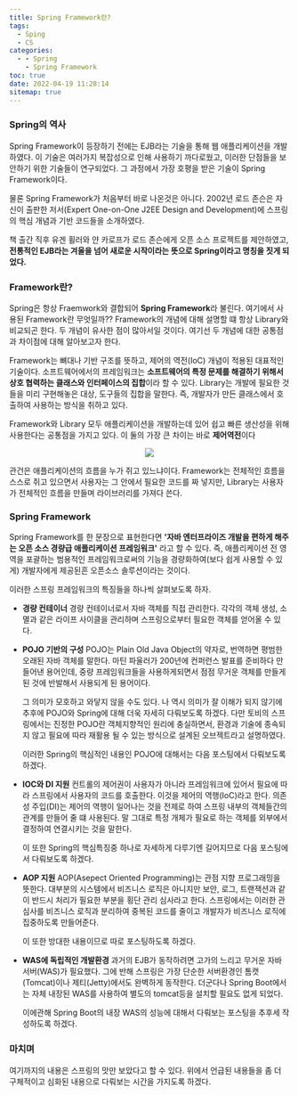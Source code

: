 ```yaml
---
title: Spring Framework란?
tags:
  - Sping
  - CS
categories:
  - - Spring
    - Spring Framework
toc: true
date: 2022-04-19 11:28:14
sitemap: true
---
```



### **Spring의 역사**
Spring Framework이 등장하기 전에는 EJB라는 기술을 통해 웹 애플리케이션을 개발하였다. 이 기술은 여러가지 복잡성으로 인해 사용하기 까다로웠고, 이러한 단점들을 보안하기 위한 기술들이 연구되었다. 그 과정에서 가장 호평을 받은 기술이 Spring Framework이다.

물론 Spring Framework가 처음부터 바로 나온것은 아니다. 2002년 로드 존슨은 자신이 출판한 저서(Expert One-on-One J2EE Design and Development)에 스프링의 핵심 개념과 기반 코드들을 소개하였다.

책 출간 직후 유겐 휠러와 얀 카로프가 로드 존슨에게 오픈 소스 프로젝트를 제안하였고, **전통적인 EJB라는 겨울을 넘어 새로운 시작이라는 뜻으로 Spring이라고 명칭을 짓게 되었다.**

<!-- more -->

### **Framework란?**
Spring은 항상 Fraemwork와 결합되어 **Spring Framework**라 불린다. 여기에서 사용된 Framework란 무엇일까?? Framework의 개념에 대해 설명할 떄 항상 Library와 비교되곤 한다. 두 개념이 유사한 점이 많아서일 것이다. 여기선 두 개념에 대한 공통점과 차이점에 대해 알아보고자 한다.

Framework는 뼈대나 기반 구조를 뜻하고, 제어의 역전(IoC) 개념이 적용된 대표적인 기술이다. 소프트웨어에서의 프레임워크는 **소프트웨어의 특정 문제를 해결하기 위해서 상호 협력하는 클래스와 인터페이스의 집합**이라 할 수 있다. 
Library는 개발에 필요한 것들을 미리 구현해놓은 대상, 도구들의 집합을 말한다. 즉, 개발자가 만든 클래스에서 호출하여 사용하는 방식을 취하고 있다.

Framework와 Library 모두 애플리케이션을 개발하는데 있어 쉽고 빠른 생산성을 위해 사용한다는 공통점을 가지고 있다. 이 둘의 가장 큰 차이는 바로 **제어역전**이다

<center><img src="/post_images/Spring/framework.jpeg"></center>

관건은 애플리케이션의 흐름을 누가 쥐고 있느냐이다. Framework는 전체적인 흐름을 스스로 쥐고 있으면서 사용자는 그 안에서 필요한 코드를 짜 넣지만, Library는 사용자가 전체적인 흐름을 만들며 라이브러리를 가져다 쓴다.

### **Spring Framework**
Spring Framework를 한 문장으로 표현한다면 **'자바 엔터프라이즈 개발을 편하게 해주는 오픈 소스 경량급 애플리케이션 프레임워크'** 라고 할 수 있다. 즉, 애플리케이션 전 영역을 포괄하는 범용적인 프레임워크로써의 기능을 경량화하여(보다 쉽게 사용할 수 있게) 개발자에게 제공된흔 오픈소스 솔루션이라는 것이다.

이러한 스프링 프레임워크의 특징들을 하나씩 살펴보도록 하자.

  - **경량 컨테이너**
    경량 컨테이너로서 자바 객체를 직접 관리한다. 각각의 객체 생성, 소멸과 같은 라이프 사이클을 관리하며 스프링으로부터 필요한 객체를 얻어올 수 있다.
  
  - **POJO 기반의 구성**
    POJO는 Plain Old Java Object의 약자로, 번역하면 평범한 오래된 자바 객체를 말한다. 마틴 파울러가 200년에 컨퍼런스 발표를 준비하다 만들어낸 용어인데, 중량 프레임워크들을 사용하게되면서 점점 무거운 객체를 만들게 된 것에 반발해서 사용되게 된 용어이다.

    그 의미가 모호하고 와닿지 않을 수도 있다. 나 역시 의미가 잘 이해가 되지 않기에 추후에 POJO와 Spring에 대해 더욱 자세히 다뤄보도록 하겠다. 다만 토비의 스프링에서는 진정한 POJO란 객체지향적인 원리에 충실하면서, 환경과 기술에 종속되지 않고 필요에 따라 재활용 될 수 있는 방식으로 설계된 오브젝트라고 설명하였다.

    이러한 Spring의 핵심적인 내용인 POJO에 대해서는 다음 포스팅에서 다뤄보도록 하겠다.

  - **IOC와 DI 지원**
    컨트롤의 제어권이 사용자가 아니라 프레임워크에 있어서 필요에 따라 스프링에서 사용자의 코드를 호출한다. 이것을 제어의 역행(IoC)라고 한다.
    의존성 주입(DI)는 제어의 역행이 일어나는 것을 전제로 하여 스프링 내부의 객체들간의 관계를 만들어 줄 떄 사용된다. 말 그대로 특정 개체가 필요로 하는 객체를 외부에서 결정하여 연결시키는 것을 말한다.

    이 또한 Spring의 핵심특징중 하나로 자세하게 다루기엔 길어지므로 다음 포스팅에서 다뤄보도록 하겠다.

  - **AOP 지원**
    AOP(Asepect Oriented Programming)는 관점 지향 프로그래밍을 뜻한다. 대부분의 시스템에서 비즈니스 로직은 아니지만 보안, 로그, 트랜잭션과 같이 반드시 처리가 필요한 부분을 횡단 관리 심사라고 한다. 스프링에서는 이러한 관심사를 비즈니스 로직과 분리하여 중복된 코드를 줄이고 개발자가 비즈니스 로직에 집중하도록 만들어준다.

    이 또한 방대한 내용이므로 따로 포스팅하도록 하겠다.

  - **WAS에 독립적인 개발환경**
    과거의 EJB가 동작하려면 고가의 느리고 무거운 자바 서버(WAS)가 필요했다. 그에 반해 스프링은 가장 단순한 서버환경인 톰캣(Tomcat)이나 제티(Jetty)에서도 완벽하게 동작한다. 더군다나 Spring Boot에서는 자체 내장된 WAS를 사용하여 별도의 tomcat등을 설치할 필요도 없게 되었다.

    이에관해 Spring Boot의 내장 WAS의 성능에 대해서 다뤄보는 포스팅을 추후세 작성하도록 하겠다.


### **마치며**
여기까지의 내용은 스프링의 맛만 보았다고 할 수 있다. 위에서 언급된 내용들을 좀 더 구체적이고 심화된 내용으로 다뤄보는 시간을 가지도록 하겠다.
